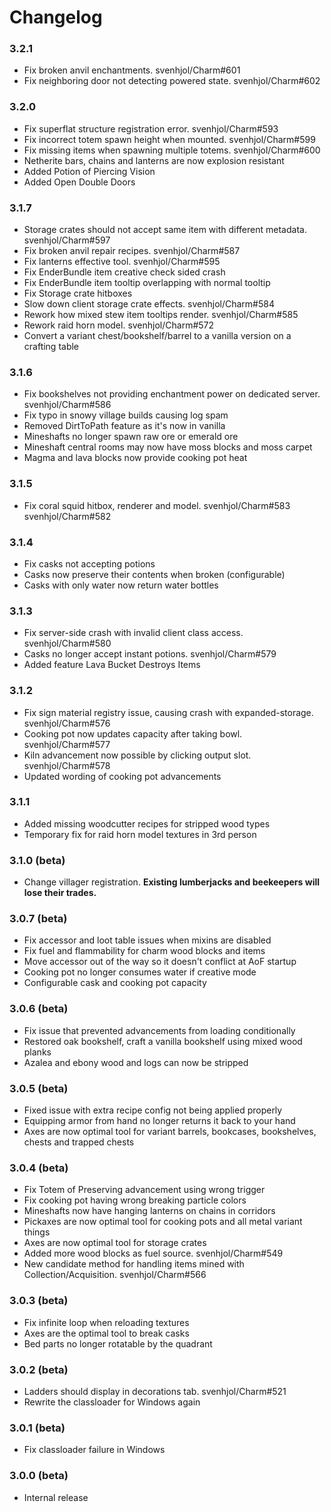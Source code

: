 # Changelog

### 3.2.1
* Fix broken anvil enchantments.  svenhjol/Charm#601
* Fix neighboring door not detecting powered state.  svenhjol/Charm#602

### 3.2.0
* Fix superflat structure registration error.  svenhjol/Charm#593
* Fix incorrect totem spawn height when mounted.  svenhjol/Charm#599
* Fix missing items when spawning multiple totems.  svenhjol/Charm#600
* Netherite bars, chains and lanterns are now explosion resistant
* Added Potion of Piercing Vision
* Added Open Double Doors

### 3.1.7
* Storage crates should not accept same item with different metadata.  svenhjol/Charm#597
* Fix broken anvil repair recipes.  svenhjol/Charm#587
* Fix lanterns effective tool.  svenhjol/Charm#595
* Fix EnderBundle item creative check sided crash
* Fix EnderBundle item tooltip overlapping with normal tooltip
* Fix Storage crate hitboxes
* Slow down client storage crate effects.  svenhjol/Charm#584 
* Rework how mixed stew item tooltips render.  svenhjol/Charm#585
* Rework raid horn model.  svenhjol/Charm#572
* Convert a variant chest/bookshelf/barrel to a vanilla version on a crafting table

### 3.1.6
* Fix bookshelves not providing enchantment power on dedicated server. svenhjol/Charm#586
* Fix typo in snowy village builds causing log spam
* Removed DirtToPath feature as it's now in vanilla
* Mineshafts no longer spawn raw ore or emerald ore
* Mineshaft central rooms may now have moss blocks and moss carpet
* Magma and lava blocks now provide cooking pot heat

### 3.1.5
* Fix coral squid hitbox, renderer and model.  svenhjol/Charm#583 svenhjol/Charm#582

### 3.1.4
* Fix casks not accepting potions
* Casks now preserve their contents when broken (configurable)
* Casks with only water now return water bottles

### 3.1.3
* Fix server-side crash with invalid client class access.  svenhjol/Charm#580
* Casks no longer accept instant potions.  svenhjol/Charm#579
* Added feature Lava Bucket Destroys Items

### 3.1.2
* Fix sign material registry issue, causing crash with expanded-storage.  svenhjol/Charm#576
* Cooking pot now updates capacity after taking bowl.  svenhjol/Charm#577
* Kiln advancement now possible by clicking output slot.  svenhjol/Charm#578
* Updated wording of cooking pot advancements

### 3.1.1
* Added missing woodcutter recipes for stripped wood types
* Temporary fix for raid horn model textures in 3rd person

### 3.1.0 (beta)
* Change villager registration.  **Existing lumberjacks and beekeepers will lose their trades.**

### 3.0.7 (beta)
* Fix accessor and loot table issues when mixins are disabled
* Fix fuel and flammability for charm wood blocks and items
* Move accessor out of the way so it doesn't conflict at AoF startup
* Cooking pot no longer consumes water if creative mode
* Configurable cask and cooking pot capacity

### 3.0.6 (beta)
* Fix issue that prevented advancements from loading conditionally
* Restored oak bookshelf, craft a vanilla bookshelf using mixed wood planks
* Azalea and ebony wood and logs can now be stripped

### 3.0.5 (beta)
* Fixed issue with extra recipe config not being applied properly
* Equipping armor from hand no longer returns it back to your hand
* Axes are now optimal tool for variant barrels, bookcases, bookshelves, chests and trapped chests

### 3.0.4 (beta)
* Fix Totem of Preserving advancement using wrong trigger
* Fix cooking pot having wrong breaking particle colors
* Mineshafts now have hanging lanterns on chains in corridors
* Pickaxes are now optimal tool for cooking pots and all metal variant things
* Axes are now optimal tool for storage crates
* Added more wood blocks as fuel source. svenhjol/Charm#549
* New candidate method for handling items mined with Collection/Acquisition.  svenhjol/Charm#566

### 3.0.3 (beta)
* Fix infinite loop when reloading textures
* Axes are the optimal tool to break casks
* Bed parts no longer rotatable by the quadrant

### 3.0.2 (beta)
* Ladders should display in decorations tab.  svenhjol/Charm#521
* Rewrite the classloader for Windows again

### 3.0.1 (beta)
* Fix classloader failure in Windows

### 3.0.0 (beta)
* Internal release